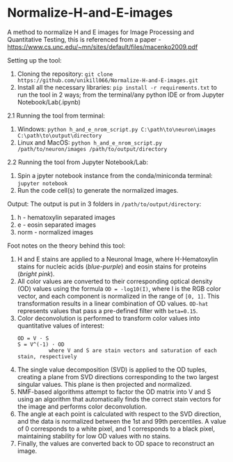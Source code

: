 # Normalize-H-and-E-images
A method to normalize H and E images for Image Processing and Quantitative Testing, this is referenced from a paper - https://www.cs.unc.edu/~mn/sites/default/files/macenko2009.pdf

Setting up the tool:
1. Cloning the repository: `git clone https://github.com/unikill066/Normalize-H-and-E-images.git`
2. Install all the necessary libraries: `pip install -r requirements.txt` to run the tool in 2 ways; from the terminal/any python IDE or from Jupyter Notebook/Lab(.ipynb)

2.1 Running the tool from terminal: 
  1. Windows: `python h_and_e_nrom_script.py C:\path\to\neuron\images C:\path\to\output\directory`
  2. Linux and MacOS: `python h_and_e_nrom_script.py /path/to/neuron/images /path/to/output/directory`

2.2 Running the tool from Jupyter Notebook/Lab:
  1. Spin a jpyter notebook instance from the conda/miniconda terminal: `jupyter notebook`
  2. Run the code cell(s) to generate the normalized images.

Output:
The output is put in 3 folders in `/path/to/output/directory`:
  1. h - hematoxylin separated images
  2. e - eosin separated images
  3. norm - normalized images

Foot notes on the theory behind this tool:
1. H and E stains are applied to a Neuronal Image, where H-Hematoxylin stains for nucleic acids (*blue-purple*) and eosin stains for proteins (*bright pink*).
2. All color values are converted to their corresponding optical density (OD) values using the formula `OD = -log10(I)`, where I is the RGB color vector, and each component is normalized in the range of `[0, 1]`. This transformation results in a linear combination of OD values. `OD-hat` represents values that pass a pre-defined filter with `beta=0.15`.
3. Color deconvolution is performed to transform color values into quantitative values of interest:
   ```
   OD = V · S
   S = V^(-1) · OD
             where V and S are stain vectors and saturation of each stain, respectively
   ```
4. The single value decomposition (SVD) is applied to the OD tuples, creating a plane from SVD directions corresponding to the two largest singular values. This plane is then projected and normalized.
5. NMF-based algorithms attempt to factor the OD matrix into V and S using an algorithm that automatically finds the correct stain vectors for the image and performs color deconvolution.
6. The angle at each point is calculated with respect to the SVD direction, and the data is normalized between the 1st and 99th percentiles. A value of 0 corresponds to a white pixel, and 1 corresponds to a black pixel, maintaining stability for low OD values with no stains.
7. Finally, the values are converted back to OD space to reconstruct an image.

